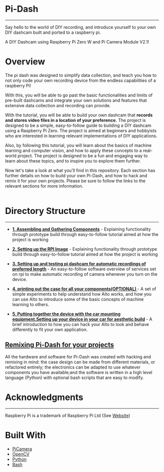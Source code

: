 

# Pi-Dash
___________________


Say hello to the world of DIY recording, and introduce yourself to your own DIY dashcam built and ported to a raspberry pi.

A DIY Dashcam using Raspberry Pi Zero W and Pi Camera Module V2.1!


# Overview
The pi dash was designed to simplify data collection, and teach you how to not only code your own recording device from the endless capabilities of a raspberry Pi!  

With this, you will be able to go past the basic functionalities and limits of pre-built dashcams
and integrate your own solutions and features that extensive data collection and recording can provide.

With the tutorial, you will be able to build your own dashcam that **records and stores video files in a location of your preference.** The project is designed to be a simple, easy-to-follow guide to building a DIY dashcam using a Raspberry Pi Zero. The project is aimed at beginners and hobbyists who are interested in learning relevant implementations of DIY applications.

Also, by following this tutorial, you will learn about the basics of machine learning and computer vision, and how to apply these concepts to a real-world project. The project is designed to be a fun and engaging way to learn about these topics, and to inspire you to explore them further.

Now let's take a look at what you’ll find in this repository. Each section has further details on how to build your own Pi-Dash, and how to hack and remix it for your own projects. Please be sure to follow the links to the relevant sections for more information.
<br>
<br>

# Directory Structure 
-------------------------------------
-  **[1. Assembling and Gathering Components](hardware/Electronics/1.0_Gathering-All-Necessary-Components.md)** -
Explaining functionality through prototype build through easy-to-follow tutorial aimed at how the project is working

-  **[2. Setting up the RPI Image](software/2.0_Configuring-The-RPI-Image.md)** -
Explaining functionality through prototype build through easy-to-follow tutorial aimed at how the project is working


-  **[3. Setting up and testing pi dashcam for automatic recordings of preferred length](software/3.0_Software-Configuring-and-Testing.md)** -
An easy-to-follow software overview of services set on rpi to make automatic recording of camera whenever you turn on the device.
- **[4.  printing out the case for all your components(OPTIONAL) ](hardware/Casing/4.0_Printing-Case.md)** -
A set of simple experiments to help understand how Alto works, and how you can use Alto to introduce some of the basic concepts of machine learning to others.

- **[5. Putting together the device with the car mounting equipment.Setting up your device in your car for aesthetic build](hardware/Mount/5.0_Attaching-The-Car-Mount.md)** -
A brief introduction to how you can hack your Alto to look and behave differently to fit your own application.

## [Remixing Pi-Dash for your projects](remixing-pi-dash.md)

All the hardware and software for Pi-Dash was created with hacking and remixing in mind: the case design can be made from different materials, or refactored entirely; the electronics can be adapted to use whatever components you have available;and the software is written in a high level language (Python) with optional bash scripts that are easy to modify. 


<!-- TODO: add either mit license or cc license 
# License
____________________
This project is licensed under the MIT License - see the [LICENSE.md](LICENSE.md) file for details
-->

# Acknowledgments
____________________

Raspberry Pi is a trademark of Raspberry Pi Ltd
(See [Website](https://www.raspberrypi.org/))


# Built With
- [PiCamera](https://picamera.readthedocs.io/en/release-1.13/)
- [OpenCV](https://opencv.org/)
- [Python](https://www.python.org/)
- [Bash](https://www.gnu.org/software/bash/)
  


